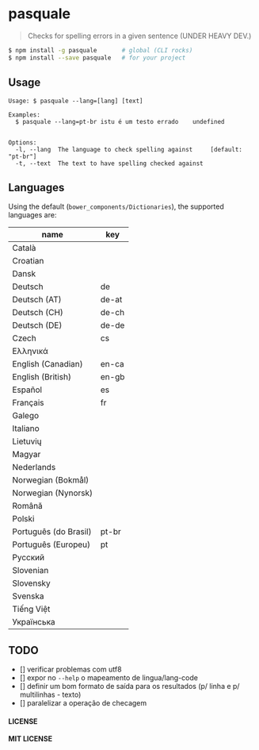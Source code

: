 # pasquale

> Checks for spelling errors in a given sentence (UNDER HEAVY DEV.)

```sh
$ npm install -g pasquale       # global (CLI rocks)
$ npm install --save pasquale   # for your project
```

## Usage

```
Usage: $ pasquale --lang=[lang] [text]

Examples:
  $ pasquale --lang=pt-br istu é um testo errado    undefined


Options:
  -l, --lang  The language to check spelling against     [default: "pt-br"]
  -t, --text  The text to have spelling checked against
```

## Languages

Using the default (`bower_components/Dictionaries`), the supported languages are:

|          name         |  key  |
|-----------------------|-------|
| Català                |       |
| Croatian              |       |
| Dansk                 |       |
| Deutsch               | de    |
| Deutsch (AT)          | de-at |
| Deutsch (CH)          | de-ch |
| Deutsch (DE)          | de-de |
| Czech                 | cs    |
| Ελληνικά              |       |
| English (Canadian)    | en-ca |
| English (British)     | en-gb |
| Español               | es    |
| Français              | fr    |
| Galego                |       |
| Italiano              |       |
| Lietuvių              |       |
| Magyar                |       |
| Nederlands            |       |
| Norwegian (Bokmål)    |       |
| Norwegian (Nynorsk)   |       |
| Română                |       |
| Polski                |       |
| Português (do Brasil) | pt-br |
| Português (Europeu)   | pt    |
| Русский               |       |
| Slovenian             |       |
| Slovensky             |       |
| Svenska               |       |
| Tiếng Việt            |       |
| Українська            |       |


## TODO

-	[] verificar problemas com utf8
-	[] expor no `--help` o mapeamento de lingua/lang-code
-	[] definir um bom formato de saída para os resultados (p/ linha e p/ multilinhas - texto)
-	[] paralelizar a operação de checagem


#### LICENSE

**MIT LICENSE**
